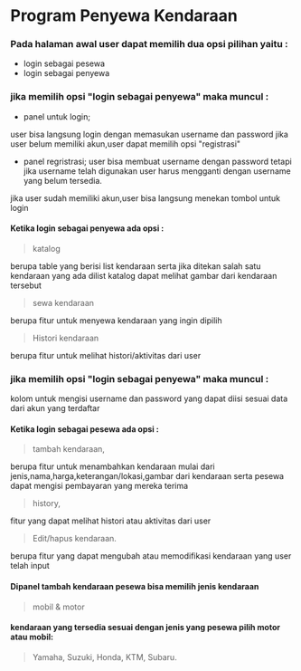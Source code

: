 # Program Penyewa Kendaraan

### Pada halaman awal user dapat memilih dua opsi pilihan yaitu :
- login sebagai pesewa
- login sebagai penyewa

### jika memilih opsi "login sebagai penyewa" maka muncul :
- panel untuk login;

user bisa langsung login dengan memasukan username dan password jika user belum memiliki akun,user dapat memilih opsi "registrasi"

- panel regristrasi;
  user bisa membuat username dengan password tetapi jika username telah digunakan user harus mengganti dengan username yang belum tersedia.

jika user sudah memiliki akun,user bisa langsung menekan tombol untuk login

#### Ketika login sebagai penyewa ada opsi :
>katalog

berupa table yang berisi list kendaraan serta jika ditekan salah satu kendaraan yang ada dilist katalog dapat melihat gambar dari kendaraan tersebut

>sewa kendaraan

berupa fitur untuk menyewa kendaraan yang ingin dipilih

>Histori kendaraan

berupa fitur untuk melihat histori/aktivitas dari user

### jika memilih opsi "login sebagai penyewa" maka muncul :
kolom untuk mengisi username dan password yang dapat diisi sesuai data dari akun yang terdaftar

#### Ketika login sebagai pesewa ada opsi :
>tambah kendaraan,

berupa fitur untuk menambahkan kendaraan mulai dari jenis,nama,harga,keterangan/lokasi,gambar dari kendaraan serta pesewa dapat mengisi pembayaran yang mereka terima


>history,

fitur yang dapat melihat histori atau aktivitas dari user

>Edit/hapus kendaraan.

berupa fitur yang dapat mengubah atau memodifikasi kendaraan yang user telah input

#### Dipanel tambah kendaraan  pesewa bisa memilih jenis kendaraan
>mobil & motor

#### kendaraan yang tersedia sesuai dengan jenis yang pesewa pilih motor atau mobil:
> Yamaha,
> Suzuki,
> Honda,
> KTM,
> Subaru.